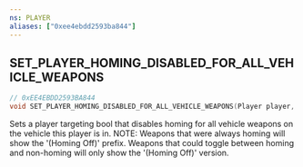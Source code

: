 ```yaml
---
ns: PLAYER
aliases: ["0xee4ebdd2593ba844"]
---
```

## SET_PLAYER_HOMING_DISABLED_FOR_ALL_VEHICLE_WEAPONS

```c
// 0xEE4EBDD2593BA844
void SET_PLAYER_HOMING_DISABLED_FOR_ALL_VEHICLE_WEAPONS(Player player, bool DisableHoming);
```

Sets a player targeting bool that disables homing for all vehicle weapons on the vehicle this player is in. NOTE: Weapons that were always homing will show the '(Homing Off)' prefix. Weapons that could toggle between homing and non-homing will only show the '(Homing Off)' version.

